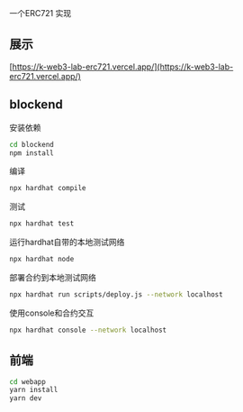 一个ERC721 实现

## 展示
[https://k-web3-lab-erc721.vercel.app/](https://k-web3-lab-erc721.vercel.app/)

## blockend
安装依赖
```sh
cd blockend
npm install
```

编译
```sh
npx hardhat compile
```

测试
```sh
npx hardhat test
```

运行hardhat自带的本地测试网络
```sh
npx hardhat node
```

部署合约到本地测试网络
```sh
npx hardhat run scripts/deploy.js --network localhost
```

使用console和合约交互
```sh
npx hardhat console --network localhost
```

## 前端
```sh
cd webapp
yarn install
yarn dev
```
